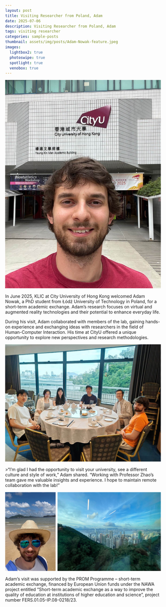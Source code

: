 ```yaml
---
layout: post
title: Visiting Researcher from Poland, Adam
date: 2025-07-06
description: Visiting Researcher from Poland, Adam
tags: visiting researcher
categories: sample-posts
thumbnail: assets/img/posts/Adam-Nowak-feature.jpeg
images:
  lightbox2: true
  photoswipe: true
  spotlight: true
  venobox: true
---
```


<div class="post_img">
  <img src="/assets/img/posts/Adam-Nowak.jpeg" alt="" width="1000"/>
</div>
<p><p/>
In June 2025, KLIC at City University of Hong Kong welcomed Adam Nowak, a PhD student from Łódź University of Technology in Poland, for a short-term academic exchange. Adam’s research focuses on virtual and augmented reality technologies and their potential to enhance everyday life.

During his visit, Adam collaborated with members of the lab, gaining hands-on experience and exchanging ideas with researchers in the field of Human-Computer Interaction. His time at CityU offered a unique opportunity to explore new perspectives and research methodologies.
<p><p/>
<div class="post_img">
  <img src="/assets/img/posts/Adam-with-KLIC-members.jpeg" alt="" width="1000"/>
</div>
<p><p/>
>“I’m glad I had the opportunity to visit your university, see a different culture and style of work,” Adam shared. “Working with Professor Zhao’s team gave me valuable insights and experience. I hope to maintain remote collaboration with the lab!”
<p><p/>
<div class="post_img">
  <img src="/assets/img/posts/Adam-visit.jpg" alt="" width="1000"/>
</div>
<p><p/>
Adam’s visit was supported by the PROM Programme – short-term academic exchange, financed by European Union funds under the NAWA project entitled “Short-term academic exchange as a way to improve the quality of education at institutions of higher education and science”, project number FERS.01.05-IP.08-0218/23.
